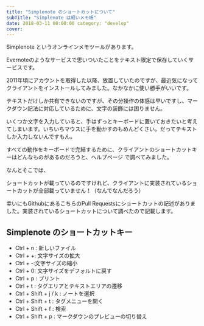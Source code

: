 ```yaml
---
title: "Simplenote のショートカットについて"
subTitle: "Simplenote は軽いメモ帳"
date: 2018-03-11 00:00:00 category: "develop"
cover:
---
```


Simplenote というオンラインメモツールがあります。

Evernoteのようなサービスで思いついたことをテキスト限定で保存していくサービスです。

2011年頃にアカウントを取得した以降、放置していたのですが、最近気になってクライアントをインストールしてみました。なかなかに使い勝手がいいです。

テキストだけしか共有できないのですが、その分操作の体感は早いですし、マークダウン記法に対応しているために、文字の装飾には困りません。

いくつか文字を入力していると、手はずっとキーボードに置いておきたいと考えてしまいます。いちいちマウスに手を動かすのもめんどくさい。だってテキストしか入力しないんですもん。

すべての動作をキーボードで完結するために、クライアントのショートカットキーはどんなものがあるのだろうと、ヘルプページ で調べてみました。

なんとそこでは、

ショートカットが載っているのですけれど、クライアントに実装されているショートカットが全部載っていません！（なんでなんだろう）

幸いにもGithubにあるこちらのPull Requestsにショートカットの記述がありました。実装されているショートカットについて調べたので記載します。

## Simplenote のショートカットキー

* Ctrl + n : 新しいファイル
* Ctrl + +: 文字サイズの拡大
* Ctrl + -:文字サイズの縮小
* Ctrl + 0: 文字サイズをデフォルトに戻す
* Ctrl + p : プリント
* Ctrl + t : タグエリアとテキストエリアの遷移
* Ctrl + Shift + j / k : ノートを選択
* Ctrl + Shift + t : タグメニューを開く
* Ctrl + Shift + f : 検索
* Ctrl + Shift + p : マークダウンのプレビューの切り替え
